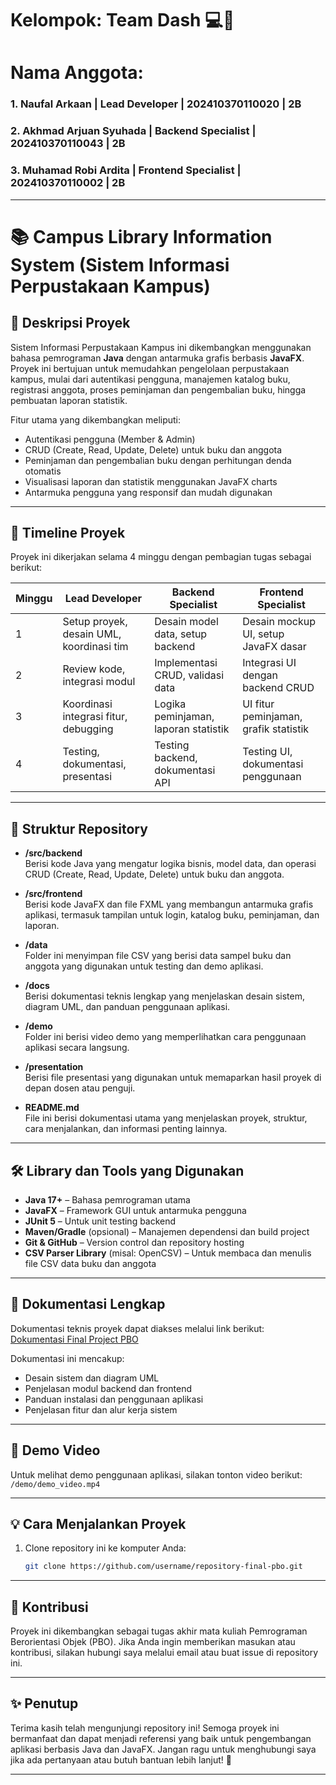 # Kelompok: Team Dash 💻🐧

# Nama Anggota:
### 1. Naufal Arkaan | Lead Developer | 202410370110020 | 2B
### 2. Akhmad Arjuan Syuhada | Backend Specialist | 202410370110043 | 2B
### 3. Muhamad Robi Ardita | Frontend Specialist | 202410370110002 | 2B

---

# 📚 Campus Library Information System (Sistem Informasi Perpustakaan Kampus)

## 🚀 Deskripsi Proyek
Sistem Informasi Perpustakaan Kampus ini dikembangkan menggunakan bahasa pemrograman **Java** dengan antarmuka grafis berbasis **JavaFX**. Proyek ini bertujuan untuk memudahkan pengelolaan perpustakaan kampus, mulai dari autentikasi pengguna, manajemen katalog buku, registrasi anggota, proses peminjaman dan pengembalian buku, hingga pembuatan laporan statistik.

Fitur utama yang dikembangkan meliputi:
- Autentikasi pengguna (Member & Admin)
- CRUD (Create, Read, Update, Delete) untuk buku dan anggota
- Peminjaman dan pengembalian buku dengan perhitungan denda otomatis
- Visualisasi laporan dan statistik menggunakan JavaFX charts
- Antarmuka pengguna yang responsif dan mudah digunakan

---

## 📅 Timeline Proyek
Proyek ini dikerjakan selama 4 minggu dengan pembagian tugas sebagai berikut:

| Minggu | Lead Developer               | Backend Specialist           | Frontend Specialist          |
|--------|-----------------------------|-----------------------------|------------------------------|
| 1      | Setup proyek, desain UML, koordinasi tim | Desain model data, setup backend | Desain mockup UI, setup JavaFX dasar |
| 2      | Review kode, integrasi modul | Implementasi CRUD, validasi data | Integrasi UI dengan backend CRUD |
| 3      | Koordinasi integrasi fitur, debugging | Logika peminjaman, laporan statistik | UI fitur peminjaman, grafik statistik |
| 4      | Testing, dokumentasi, presentasi | Testing backend, dokumentasi API | Testing UI, dokumentasi penggunaan |

---

## 📂 Struktur Repository
- **/src/backend**  
  Berisi kode Java yang mengatur logika bisnis, model data, dan operasi CRUD (Create, Read, Update, Delete) untuk buku dan anggota.

- **/src/frontend**  
  Berisi kode JavaFX dan file FXML yang membangun antarmuka grafis aplikasi, termasuk tampilan untuk login, katalog buku, peminjaman, dan laporan.

- **/data**  
  Folder ini menyimpan file CSV yang berisi data sampel buku dan anggota yang digunakan untuk testing dan demo aplikasi.

- **/docs**  
  Berisi dokumentasi teknis lengkap yang menjelaskan desain sistem, diagram UML, dan panduan penggunaan aplikasi.

- **/demo**  
  Folder ini berisi video demo yang memperlihatkan cara penggunaan aplikasi secara langsung.

- **/presentation**  
  Berisi file presentasi yang digunakan untuk memaparkan hasil proyek di depan dosen atau penguji.

- **README.md**  
  File ini berisi dokumentasi utama yang menjelaskan proyek, struktur, cara menjalankan, dan informasi penting lainnya.

---

## 🛠️ Library dan Tools yang Digunakan
- **Java 17+** – Bahasa pemrograman utama
- **JavaFX** – Framework GUI untuk antarmuka pengguna
- **JUnit 5** – Untuk unit testing backend
- **Maven/Gradle** (opsional) – Manajemen dependensi dan build project
- **Git & GitHub** – Version control dan repository hosting
- **CSV Parser Library** (misal: OpenCSV) – Untuk membaca dan menulis file CSV data buku dan anggota

---

## 📖 Dokumentasi Lengkap
Dokumentasi teknis proyek dapat diakses melalui link berikut:  
[Dokumentasi Final Project PBO](https://docs.google.com/document/d/1CtwHis7G_YfpyJPfrXR62pF8oCSVRRxLGQMwSSKJDkM/edit?usp=sharing)

Dokumentasi ini mencakup:
- Desain sistem dan diagram UML
- Penjelasan modul backend dan frontend
- Panduan instalasi dan penggunaan aplikasi
- Penjelasan fitur dan alur kerja sistem

---

## 🎥 Demo Video
Untuk melihat demo penggunaan aplikasi, silakan tonton video berikut:  
`/demo/demo_video.mp4`

---

## 💡 Cara Menjalankan Proyek
1. Clone repository ini ke komputer Anda:
   ```bash
   git clone https://github.com/username/repository-final-pbo.git

---

## 🤝 Kontribusi
Proyek ini dikembangkan sebagai tugas akhir mata kuliah Pemrograman Berorientasi Objek (PBO). Jika Anda ingin memberikan masukan atau kontribusi, silakan hubungi saya melalui email atau buat issue di repository ini.

---

## ✨ Penutup
Terima kasih telah mengunjungi repository ini! Semoga proyek ini bermanfaat dan dapat menjadi referensi yang baik untuk pengembangan aplikasi berbasis Java dan JavaFX. Jangan ragu untuk menghubungi saya jika ada pertanyaan atau butuh bantuan lebih lanjut! 🚀

---
